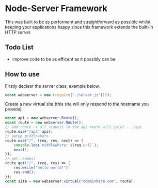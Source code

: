 # Node-Server Framework
This was built to be as performant and straightforward as possible whilst keeping your applications happy since this framework extends the built-in HTTP server.

## Todo List
* Improve code to be as efficent as it possibly can be

## How to use
Firstly declear the server class, example below.
```javascript
const webserver = new (require("./server.js"))();
```
Create a new virtual site (this site will only respond to the hostname you provide)
```javascript
const api = new webserver.Route();
const route = new webserver.Route();
// add route -> all request in the api route will point .../api
route.use("/api" api);
// setup middlewhare
route.use("/", (req, res, next) => {
    console.log(`middlewhare: ${req.url}`);
    next();
});
// get request
route.get("/", (req, res) => {
    res.write("hello world!");
    res.end();
});
const site = new webserver.virtual("domainhere.com", route);
```